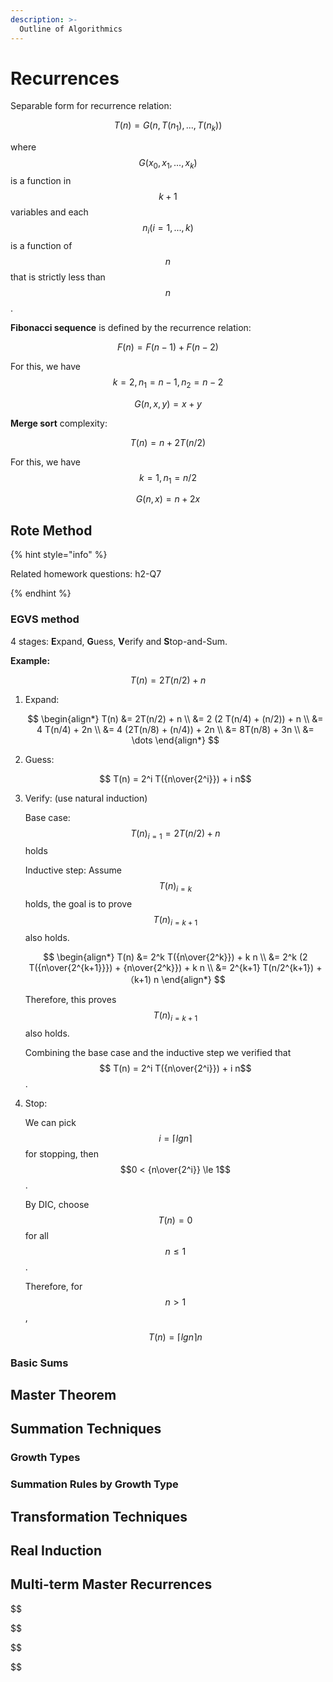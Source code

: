 ```yaml
---
description: >-
  Outline of Algorithmics
---
```


# Recurrences

Separable form for recurrence relation:

$$T(n) = G(n, T(n_1), ..., T(n_k))$$

where $$G(x_0, x_1, ..., x_k)$$ is a function in $$k+1$$ variables and each
$$n_i (i=1,...,k)$$ is a function of $$n$$ that is strictly less than $$n$$.

**Fibonacci sequence** is defined by the recurrence relation:

$$F(n) = F(n-1) + F(n-2)$$

For this, we have $$k=2, n_1=n-1, n_2=n-2$$

$$G(n, x, y) = x + y$$

**Merge sort** complexity:

$$T(n) = n + 2T(n/2)$$

For this, we have $$k=1, n_1=n/2$$

$$G(n, x) = n + 2x$$

## Rote Method

{% hint style="info" %}

Related homework questions: h2-Q7

{% endhint %}

### EGVS method

4 stages: **E**xpand, **G**uess, **V**erify and **S**top-and-Sum.

**Example:**

$$T(n) = 2T(n/2) + n$$

1. Expand:

   $$
   \begin{align*}
   T(n) &= 2T(n/2) + n \\
   &= 2 (2 T(n/4) + (n/2)) + n \\
   &= 4 T(n/4) + 2n \\
   &= 4 (2T(n/8) + (n/4)) + 2n \\
   &= 8T(n/8) + 3n \\
   &= \dots
   \end{align*}
   $$

2. Guess:

   $$ T(n) = 2^i T({n\over{2^i}}) + i n$$

3. Verify: (use natural induction)

   Base case: $$T(n)_{i=1} = 2T(n/2) + n$$ holds

   Inductive step: Assume $$T(n)_{i=k}$$ holds, the goal is to prove
   $$T(n)_{i=k+1}$$ also holds.

   $$
   \begin{align*}
   T(n) &= 2^k T({n\over{2^k}}) + k n \\
   &= 2^k (2 T({n\over{2^{k+1}}}) + {n\over{2^k}}) + k n \\
   &= 2^{k+1} T(n/2^{k+1}) + （k+1) n
   \end{align*}
   $$

   Therefore, this proves $$T(n)_{i=k+1}$$ also holds.

   Combining the base case and the inductive step we verified that $$ T(n) = 2^i
   T({n\over{2^i}}) + i n$$.

4. Stop:

   We can pick $$i = \lceil {lg n} \rceil$$ for stopping, then
   $$0 < {n\over{2^i}} \le 1$$.

   By DIC, choose $$T(n) = 0$$ for all $$n \le 1$$.

   Therefore, for $$n > 1$$,

   $$T(n) = \lceil {lg n} \rceil n$$

### Basic Sums

## Master Theorem

## Summation Techniques

### Growth Types

### Summation Rules by Growth Type

## Transformation Techniques

## Real Induction

## Multi-term Master Recurrences

$$


$$

$$


$$

$$
$$

$$
$$
